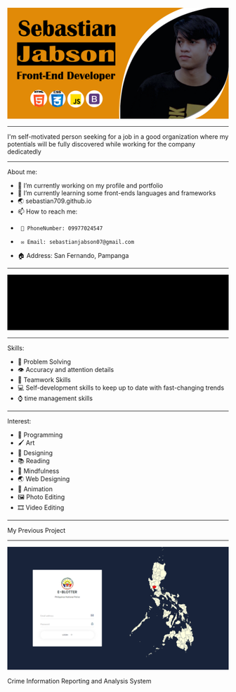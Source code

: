  ![Sebastian on SCJ](https://raw.githubusercontent.com/sebastian709/sebastian709/main/images/SCJBanner.png)

_________________________________________________

 I'm self-motivated person seeking for a job in a good organization where my potentials will be fully
discovered while working for the company dedicatedly

____________________________

About me:

- 🔭 I’m currently working on my profile and portfolio
- 🌱 I’m currently learning some front-ends languages and frameworks
- 🌏 sebastian709.github.io
- 📫 How to reach me: 
-      📱 PhoneNumber: 09977024547
-      ✉️ Email: sebastianjabson07@gmail.com
- 🏠 Address: San Fernando, Pampanga

_________________________________________________


![Sebastian on SCJ](https://raw.githubusercontent.com/sebastian709/sebastian709/main/images/code.gif)


_______________________________

Skills: 

- 🧮 Problem Solving
- 👁️ Accuracy and attention details
- 👥 Teamwork Skills
- 💻 Self-development skills to keep up to date with fast-changing
trends
- ⌚ time management skills

_______________________

Interest:

- 🤖 Programming
- 🖌️ Art
- 📔 Designing
- 📚 Reading
- 🧠 Mindfulness
- 🌏 Web Designing
- 🦾 Animation
- 🖼️ Photo Editing
- 🎞️ Video Editing

______________________

My Previous Project

______________________

![Sebastian on SCJ](https://raw.githubusercontent.com/sebastian709/sebastian709/main/images/Ciras.PNG)

Crime Information Reporting and Analysis System